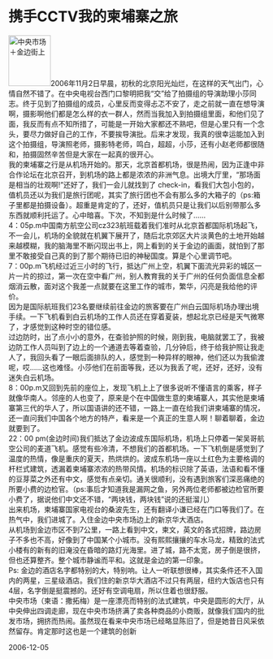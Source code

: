 # 携手CCTV我的柬埔寨之旅

<p><img src="http://olw.photo.qq.com/?file=BBDF32EA2945113D5A840981A1566DB682036DDBE73A2F736AE84BAE10E81BC0" alt="中央市场＋金边街上" title="中央市场＋金边街上" width="83" height="100" />2006年11月2日早晨，初秋的北京阳光灿烂，在这样的天气出门，心情自然不错了。在中央电视台西门口黎明把我“交”给了拍摄组的导演助理小莎同志。终于见到了拍摄组的成员，心里反而变得忐忑不安了，走之前就一直在想导演啊，摄影啊他们都是怎么样的衣一群人，然而当我加入到拍摄组里面，和他们见了面，我反而有点不知所措了，可能是一开始大家都还不熟吧，但是心里只有一个念头，要尽力做好自己的工作，不要挨导演批。后来才发现，我真的很幸运能加入到这个拍摄组，导演照老师，摄影特老师，鸣白，超超，小莎，还有小赵老师都很随和，拍摄固然辛苦但是大家在一起真的很开心。              <br />我的柬埔寨之行是从机场开始的。那天，北京首都机场，很是热闹，因为正逢中非合作论坛在北京召开，到机场的路上都是浓浓的非洲气息。出境大厅里，“那场面是相当的壮观啊!”还好了，我们一会儿就找到了 check-in，看我们大包小包的，值机员还以为我们是旅行团呢，其实了旅行团也不会有那么多的大箱子的（ps:箱子里都是拍摄设备）。超重是肯定的了，还好，值机员只是让我们以后别带那么多东西就顺利托运了。心中暗喜。下次，不知到是什么时候了……<br />4：05p.m中国南方航空公司cz323航班载着我们准时从北京首都国际机场起飞，不一会儿，机场的全貌就在机翼下展开了，随后北京郊区大片淡黄色的土地开始越来越模糊，我的脑海里不断闪现出书上，网上看到的关于金边的画面，就怕到了那里不敢接受自己真的到了那个期待已旧的神秘国度。算是个心里调节吧。<br />7：00p.m飞机经过近三小时的飞行，抵达广州上空，机翼下面流光异彩的城区一片一片的掠过，第一次在空中看广州，别人教育我的关于广州的任何负面信息全都烟消云散，面对这个我差一点就要在这里工作的城市，繁华，闪亮是我给他的评价。<br />因为是国际航班我们23名要继续前往金边的旅客要在广州白云国际机场办理出境手续。一下飞机看到白云机场的工作人员还在穿着夏装，想起北京已经是天气微寒了，才感觉到这种时空的错位感。<br />过边防时，出了点小小的意外，在查验护照的时候，刚到我，电脑就罢工了，我被边防工作人员叫到了边上的一个通道去等着查验，几分钟后，终于给我护照让我走人了，我回头看了一眼后面排队的人，感觉到一种异样的眼神，他们还以为我偷渡呢，哎……这也难怪。小莎他们在前面等我，还以为我丢了呢，还好，还好，没有迷失白云机场。<br />8：00p.m又回到先前的座位上，发现飞机上上了很多说听不懂语言的乘客，样子就像华南人。邻座的人也变了，原来是个在中国做生意的柬埔寨人，其实他是柬埔寨第三代的华人了，所以国语讲的还不错，一路上一直在给我们讲柬埔寨的情况，还一直问我们中国各个地方的特产，看来是一个真正的生意人啊！聊着聊着，金边就要到了。<br />22：00 pm(金边时间)我们抵达了金边波成东国际机场，机场上只停着一架吴哥航空公司的麦道飞机。感觉有些冷清，不想我们的首都机场。一下飞机倒是感觉到了温度的热情，像是重庆的夏天，热烘烘的。波成东机场一座以土红色为主要格调的杆栏式建筑，透漏着柬埔寨浓浓的热带风情。机场的标识除了英语，法语和看不懂的豆芽菜之外还有中文，感觉有点亲切。通关很顺利，没有遇到旅客们深恶痛绝的所要小费的边检官。（ps:事后才知道我是漏网之鱼，另外两位老师都被边检官所要小费了，据说他们中文还不错，“两块钱，两块钱”说的还挺溜儿） <br />出来机场，柬埔寨国家电视台的桑波先生，还有翻译小谦已经在门口等我们了。在热气中，我们进城了。入住金边中央市场边上的新京华大酒店。<br />从机场到金边市区不到7公里，一路上看到中文，柬文，英文的各式招牌，路边房子不多也不高，好像到了中国某个小城市。没有熙熙攘攘的车水马龙，精致的法式小楼有的新有的旧淹没在昏暗的路灯光海里。进了城，路不太宽，房子倒是很挤，但也还算整齐。整个城市静谧而平和。这就是金边的第一印象。<br />Ps: 金边的酒店名字都特别的大，特别响。让人一听联想很棒，其实条件还不入国内的两星，三星级酒店。我们住的新京华大酒店不过只有两层，纽约大饭店也只有4层，名字倒是挺震撼的。还好有空调电扇，所以住着也很舒服。<br />中央市场（柬语：撒拓梅）是一座漂亮而特别的法式建筑，中央是圆形的大厅，从中央伸出四调走廊，现在中央市场挤满了卖各种商品的小商贩，就像我们国内的批发市场，拥挤而热闹。虽然现在看来中央市场已经略显陈旧了，但是她昔日风采依然留存。肯定那时这也是一个建筑的创新</p>


2006-12-05
